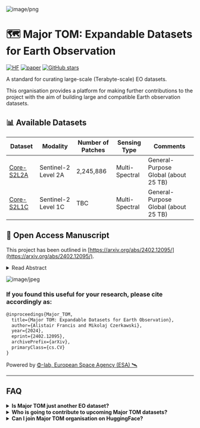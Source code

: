 
![image/png](https://cdn-uploads.huggingface.co/production/uploads/6304c06eeb6d777a838eab63/BJKsLwX0GG4W3-gdf40TJ.png)

# 🗺️ Major TOM: Expandable Datasets for Earth Observation
[![HF](https://img.shields.io/badge/%F0%9F%A4%97-Datasets-yellow)](https://www.huggingface.co/Major-TOM) [![paper](https://img.shields.io/badge/arXiv-2402.12095-D12424)](https://www.arxiv.org/abs/2402.12095) [![GitHub stars](https://img.shields.io/github/stars/ESA-PhiLab/Major-TOM?style=social&label=Star&maxAge=2592000)](https://github.com/ESA-PhiLab/Major-TOM/)

A standard for curating large-scale (Terabyte-scale) EO datasets.

This organisation provides a platform for making further contributions to the project with the aim of building large and compatible Earth observation datasets.

## 📊 Available Datasets
| Dataset    | Modality            | Number of Patches | Sensing Type | Comments |
|------------|---------------------|-------------------|--------------|----------|
| [Core-S2L2A](https://huggingface.co/datasets/Major-TOM/Core-S2L2A) | Sentinel-2 Level 2A | 2,245,886 | Multi-Spectral | General-Purpose Global (about 25 TB) |
| [Core-S2L1C](https://huggingface.co/datasets/Major-TOM/Core-S2L1C) | Sentinel-2 Level 1C | TBC | Multi-Spectral | General-Purpose Global (about 25 TB) |

## 📌 Open Access Manuscript
This project has been outlined in [https://arxiv.org/abs/2402.12095/](https://arxiv.org/abs/2402.12095/).
<details>
<summary>Read Abstract</summary>
  
  > Deep learning models are increasingly data-hungry, requiring significant resources to collect and compile the datasets needed to train them, with Earth Observation (EO) models being no exception. However, the landscape of datasets in EO is relatively atomised, with interoperability made difficult by diverse formats and data structures. If ever larger datasets are to be built, and duplication of effort minimised, then a shared framework that allows users to combine and access multiple datasets is needed. Here, Major TOM (Terrestrial Observation Metaset) is proposed as this extensible framework. Primarily, it consists of a geographical indexing system based on a set of grid points and a metadata structure that allows multiple datasets with different sources to be merged. Besides the specification of Major TOM as a framework, this work also presents a large, open-access dataset, MajorTOM-Core, which covers the vast majority of the Earth's land surface. This dataset provides the community with both an immediately useful resource, as well as acting as a template for future additions to the Major TOM ecosystem.
</details>

![image/jpeg](https://cdn-uploads.huggingface.co/production/uploads/6304c06eeb6d777a838eab63/dfw2xVubATDEGj9--4i1D.jpeg)

### If you found this useful for your research, please cite accordingly as:
```latex
@inproceedings{Major_TOM,
  title={Major TOM: Expandable Datasets for Earth Observation}, 
  author={Alistair Francis and Mikolaj Czerkawski},
  year={2024},
  eprint={2402.12095},
  archivePrefix={arXiv},
  primaryClass={cs.CV}
}
```

Powered by [Φ-lab, European Space Agency (ESA) 🛰️](https://huggingface.co/ESA-philab)

---
## FAQ
<details>
  <summary><b>Is Major TOM just another EO dataset?</b></summary>

  Almost. Major TOM is **not a dataset**, but a project aiming to standardize some of the future EO datasets. As an example of what such a dataset could be like, **MajorTOM-Core** is released as a nearly global dataset of Sentinel-2 data.
  
  Scroll up to the 📊 **Available Datasets** section of this file to see the list of current datasets.
</details>

<details>
<summary><b>Who is going to contribute to upcoming Major TOM datasets?</b></summary>
  
  Anyone can contribute. The original authors of the Major TOM paper are already working on a few other datasets that will join the Major TOM initiative.
</details>

<details>
<summary><b>Can I join Major TOM organisation on HuggingFace?</b></summary>
  
  Anyone can join the organisation with reading rights. In order to gain contributor rights, you will need to contact one of the admins and verify who you are and how you would like to contribute (you should be allowed to contribute with any dataset that follows Major TOM standard).
</details>
